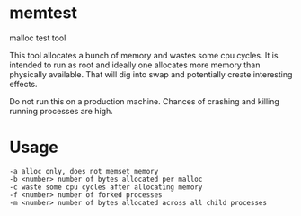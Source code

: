 # memtest
malloc test tool

This tool allocates a bunch of memory and wastes some cpu cycles.  It is
intended to run as root and ideally one allocates more memory than physically
available.  That will dig into swap and potentially create interesting
effects.

Do not run this on a production machine.  Chances of crashing and killing
running processes are high.

# Usage
```
-a alloc only, does not memset memory
-b <number> number of bytes allocated per malloc
-c waste some cpu cycles after allocating memory
-f <number> number of forked processes
-m <number> number of bytes allocated across all child processes
```
